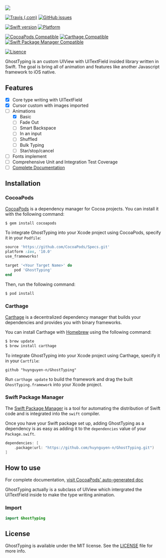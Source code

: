 #

<img src="https://raw.githubusercontent.com/huynguyen-n/GhostTyping/master/Assets/repo_banner.png"/>

[![Travis (.com)](https://img.shields.io/travis/com/huynguyen-n/GhostTyping.svg?style=flat-square)](https://travis-ci.com/huynguyen-n/GhostTyping) [![GitHub issues](https://img.shields.io/github/issues/huynguyen-n/GhostTyping.svg?style=flat-square)](https://github.com/huynguyen-n/GhostTyping/issues)

[![Swift version](https://img.shields.io/badge/Swift-3.3-blue.svg?style=flat-square)](https://github.com/huynguyen-n/GhostTyping) [![Platform](https://img.shields.io/badge/platform-ios-green.svg?style=flat-square)](https://github.com/huynguyen-n/GhostTyping) 

[![CocoaPods Compatible](https://img.shields.io/cocoapods/v/GhostTyping.svg?style=flat-square)](https://img.shields.io/cocoapods/v/GhostTyping.svg) 
[![Carthage Compatible](https://img.shields.io/badge/Carthage-compatible-4BC51D.svg?style=flat-square)](https://github.com/Carthage/Carthage) [![Swift Package Manager Compatible](https://img.shields.io/badge/SPM-compatible-brightgreen.svg?style=flat-square)](https://swift.org/package-manager/)

[![Lisence](https://img.shields.io/cocoapods/l/GhostTyping.svg?style=flat-square)](https://github.com/huynguyen-n/GhostTyping/LISENCE) 

GhostTyping is an custom UIView with UITextField insided library written in Swift. The goal is bring all of animation and features like another Javascript framework to iOS native.

## Features

- [x] Core type writing with UITextField
- [x] Cursor custom with images imported
- [ ] Animations
  - [x] Basic
  - [ ] Fade Out
  - [ ] Smart Backspace
  - [ ] In an input
  - [ ] Shuffled
  - [ ] Bulk Typing
  - [ ] Star/stop/cancel
- [ ] Fonts implement
- [ ] Comprehensive Unit and Integration Test Coverage
- [ ] [Complete Documentation](https://ghosttyping.github.io/GhostTyping)

## Installation

### CocoaPods

[CocoaPods](https://cocoapods.org) is a dependency manager for Cocoa projects. You can install it with the following command:

```bash
$ gem install cocoapods
```

To integrate GhostTyping into your Xcode project using CocoaPods, specify it in your `Podfile`:

```ruby
source 'https://github.com/CocoaPods/Specs.git'
platform :ios, '10.0'
use_frameworks!

target '<Your Target Name>' do
    pod 'GhostTyping'
end
```

Then, run the following command:

```bash
$ pod install
```

### Carthage

[Carthage](https://github.com/Carthage/Carthage) is a decentralized dependency manager that builds your dependencies and provides you with binary frameworks.

You can install Carthage with [Homebrew](https://brew.sh/) using the following command:

```bash
$ brew update
$ brew install carthage
```

To integrate GhostTyping into your Xcode project using Carthage, specify it in your `Cartfile`:

```ogdl
github "huynguyen-n/GhostTyping"
```

Run `carthage update` to build the framework and drag the built `GhostTyping.framework` into your Xcode project.

### Swift Package Manager

The [Swift Package Manager](https://swift.org/package-manager/) is a tool for automating the distribution of Swift code and is integrated into the `swift` compiler.

Once you have your Swift package set up, adding GhostTyping as a dependency is as easy as adding it to the `dependencies` value of your `Package.swift`.

```swift
dependencies: [
    .package(url: "https://github.com/huynguyen-n/GhostTyping.git")
]
```

## How to use
For complete documentation, [visit CocoaPods' auto-generated doc](http://cocoadocs.org/docsets/GhostTyping/)

GhostTyping actually is a subclass of UIView which intergrated the UITextField inside to make the type writing animation.

### Import
```swift
import GhostTyping
```

## License

GhostTyping is available under the MIT license. See the [LICENSE](LICENSE) file for more info.



